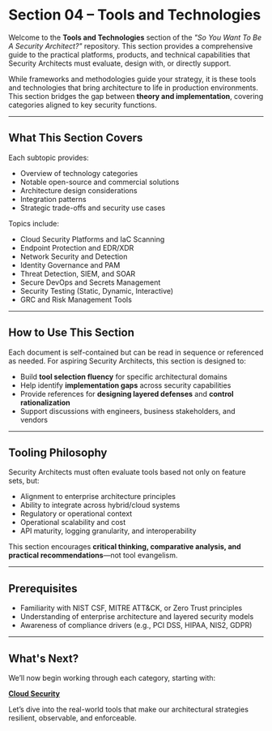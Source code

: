# Section 04 – Tools and Technologies

Welcome to the **Tools and Technologies** section of the _"So You Want To Be A Security Architect?"_ repository. This section provides a comprehensive guide to the practical platforms, products, and technical capabilities that Security Architects must evaluate, design with, or directly support.

While frameworks and methodologies guide your strategy, it is these tools and technologies that bring architecture to life in production environments. This section bridges the gap between **theory and implementation**, covering categories aligned to key security functions.

---

## What This Section Covers
Each subtopic provides:
- Overview of technology categories
- Notable open-source and commercial solutions
- Architecture design considerations
- Integration patterns
- Strategic trade-offs and security use cases

Topics include:
- Cloud Security Platforms and IaC Scanning
- Endpoint Protection and EDR/XDR
- Network Security and Detection
- Identity Governance and PAM
- Threat Detection, SIEM, and SOAR
- Secure DevOps and Secrets Management
- Security Testing (Static, Dynamic, Interactive)
- GRC and Risk Management Tools

---

## How to Use This Section
Each document is self-contained but can be read in sequence or referenced as needed. For aspiring Security Architects, this section is designed to:

- Build **tool selection fluency** for specific architectural domains
- Help identify **implementation gaps** across security capabilities
- Provide references for **designing layered defenses** and **control rationalization**
- Support discussions with engineers, business stakeholders, and vendors

---

## Tooling Philosophy
Security Architects must often evaluate tools based not only on feature sets, but:
- Alignment to enterprise architecture principles
- Ability to integrate across hybrid/cloud systems
- Regulatory or operational context
- Operational scalability and cost
- API maturity, logging granularity, and interoperability

This section encourages **critical thinking, comparative analysis, and practical recommendations**—not tool evangelism.

---

## Prerequisites
- Familiarity with NIST CSF, MITRE ATT&CK, or Zero Trust principles
- Understanding of enterprise architecture and layered security models
- Awareness of compliance drivers (e.g., PCI DSS, HIPAA, NIS2, GDPR)

---

## What's Next?
We’ll now begin working through each category, starting with:

**[Cloud Security](/05-Tools-and-Technologies/cloud_security.md)**

Let’s dive into the real-world tools that make our architectural strategies resilient, observable, and enforceable.
